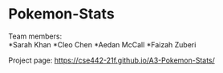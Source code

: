 # Pokemon-Stats
Team members:  
*Sarah Khan
*Cleo Chen
*Aedan McCall
*Faizah Zuberi

Project page: https://cse442-21f.github.io/A3-Pokemon-Stats/  
